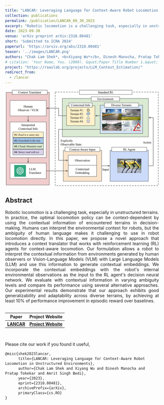 ```yaml
---
title: "LANCAR: Leveraging Language for Context-Aware Robot Locomotion in Unstructured Environments"
collection: publications
permalink: /publication/LANCAR_09_30_2023
excerpt: "Robotic locomotion is a challenging task, especially in unstructured terrains. In practice, the optimal locomotion policy can be context-dependent by using the contextual information of encountered terrains in decision-making. Humans can interpret the environmental context for robots, but the ambiguity of human language makes it challenging to use in robot locomotion directly. In this paper, we propose a novel approach that introduces a context translator that works with reinforcement learning (RL) agents for context-aware locomotion. Our formulation allows a robot to interpret the contextual information from environments generated by human observers or Vision-Language Models (VLM) with Large Language Models (LLM) and use this information to generate contextual embeddings. We incorporate the contextual embeddings with the robot's internal environmental observations as the input to the RL agent's decision neural network. We evaluate with contextual information in varying ambiguity levels and compare its performance using several alternative approaches. Our experimental results demonstrate that our approach exhibits good generalizability and adaptability across diverse terrains, by achieving at least 10% of performance improvement in episodic reward over baselines."
date: 2023-09-30
venue: 'arXiv preprint arXiv:2310.00481'
short: 'Submitted to ICRA 2024'
paperurl: 'https://arxiv.org/abs/2310.00481'
teaser: '../images/LANCAR.png'
authors: "Chak Lam Shek*, <b>Xiyang Wu*</b>, Dinesh Manocha, Pratap Tokekar, Amrit Singh Bedi (* indicates equal contributions)"
# citation: 'Your Name, You. (2009). &quot;Paper Title Number 1.&quot; <i>Journal 1</i>. 1(1).'
project: "https://raaslab.org/projects/LLM_Context_Estimation/"
redirect_from: 
  - /lancar
---
```


<p style="text-align:center;">
<img src="../images/LANCAR.png" width="800">
</p>

## Abstract
<div style="text-align: justify"> Robotic locomotion is a challenging task, especially in unstructured terrains. In practice, the optimal locomotion policy can be context-dependent by using the contextual information of encountered terrains in decision-making. Humans can interpret the environmental context for robots, but the ambiguity of human language makes it challenging to use in robot locomotion directly. In this paper, we propose a novel approach that introduces a context translator that works with reinforcement learning (RL) agents for context-aware locomotion. Our formulation allows a robot to interpret the contextual information from environments generated by human observers or Vision-Language Models (VLM) with Large Language Models (LLM) and use this information to generate contextual embeddings. We incorporate the contextual embeddings with the robot's internal environmental observations as the input to the RL agent's decision neural network. We evaluate with contextual information in varying ambiguity levels and compare its performance using several alternative approaches. Our experimental results demonstrate that our approach exhibits good generalizability and adaptability across diverse terrains, by achieving at least 10% of performance improvement in episodic reward over baselines.</div>
<br>

| Paper                                         | Project Website                                          | 
|-----------------------------------------------|----------------------------------------------------------|
| [**LANCAR**](https://arxiv.org/abs/2310.00481) | [**Project Website**](https://raaslab.org/projects/LLM_Context_Estimation/) | 

<br>

Please cite our work if you found it useful,

```
@misc{shek2023lancar,
      title={LANCAR: Leveraging Language for Context-Aware Robot Locomotion in Unstructured Environments}, 
      author={Chak Lam Shek and Xiyang Wu and Dinesh Manocha and Pratap Tokekar and Amrit Singh Bedi},
      year={2023},
      eprint={2310.00481},
      archivePrefix={arXiv},
      primaryClass={cs.RO}
}
```